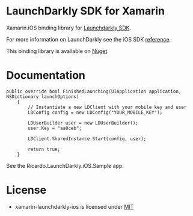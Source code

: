 LaunchDarkly SDK for Xamarin
================

Xamarin.iOS binding library for [Launchdarkly SDK](https://github.com/launchdarkly/ios-client).

For more information on LaunchDarkly see the iOS SDK [reference](https://docs.launchdarkly.com/v2.0/docs/ios-sdk-reference).

This binding library is available on [Nuget](https://www.nuget.org/packages/Ricardo.LaunchDarkly.iOS/).

Documentation
=============

    public override bool FinishedLaunching(UIApplication application, NSDictionary launchOptions)
        {
            // Instantiate a new LDClient with your mobile key and user
            LDConfig config = new LDConfig("YOUR_MOBILE_KEY");

            LDUserBuilder user = new LDUserBuilder();
            user.Key = "aa0ceb";

            LDClient.SharedInstance.Start(config, user);

            return true;
        }


See the Ricardo.LaunchDarkly.iOS.Sample app.

License
=======

- xamarin-launchdarkly-ios is licensed under [MIT](http://opensource.org/licenses/mit-license)
